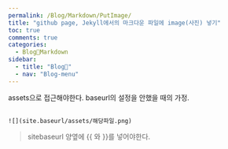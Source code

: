 ```yaml
---
permalink: /Blog/Markdown/PutImage/
title: "github page, Jekyll에서의 마크다운 파일에 image(사진) 넣기"
toc: true
comments: true
categories:
  - Blog🐨Markdown
sidebar:
  - title: "Blog🐨"
  - nav: "Blog-menu"
---
```


assets으로 접근해야한다. baseurl의 설정을 안했을 때의 가정.

```

![](site.baseurl/assets/해당파일.png)

```

> sitebaseurl 양옆에 \{\{ 와 \}\}를 넣어야한다.
